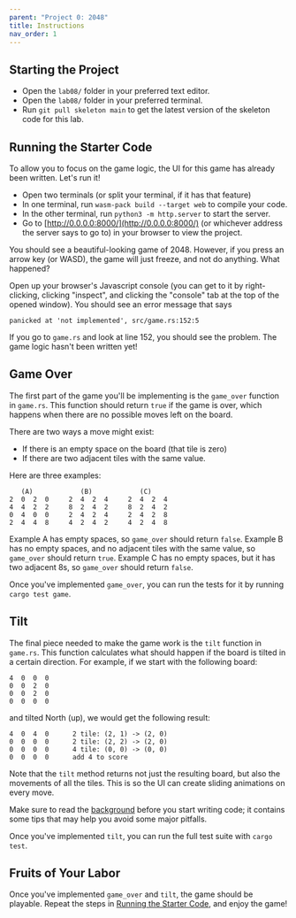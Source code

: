 ```yaml
---
parent: "Project 0: 2048"
title: Instructions
nav_order: 1
---
```


## Starting the Project

 - Open the `lab08/` folder in your preferred text editor.
 - Open the `lab08/` folder in your preferred terminal.
 - Run `git pull skeleton main` to get the latest version of the skeleton code for this lab.

## Running the Starter Code

To allow you to focus on the game logic, the UI for this game has already been written. Let's run it!

 - Open two terminals (or split your terminal, if it has that feature)
 - In one terminal, run `wasm-pack build --target web` to compile your code.
 - In the other terminal, run `python3 -m http.server` to start the server.
 - Go to [http://0.0.0.0:8000/](http://0.0.0.0:8000/) (or whichever address the server says to go to) in your browser to view the project.

You should see a beautiful-looking game of 2048. However, if you press an arrow key (or WASD), the game will just freeze, and not do anything. What happened?

Open up your browser's Javascript console (you can get to it by right-clicking, clicking "inspect", and clicking the "console" tab at the top of the opened window). You should see an error message that says
```
panicked at 'not implemented', src/game.rs:152:5
```
If you go to `game.rs` and look at line 152, you should see the problem. The game logic hasn't been written yet!

## Game Over

The first part of the game you'll be implementing is the `game_over` function in `game.rs`. This function should return `true` if the game is over, which happens when there are no possible moves left on the board.

There are two ways a move might exist:
 - If there is an empty space on the board (that tile is zero)
 - If there are two adjacent tiles with the same value.

Here are three examples:
```
   (A)            (B)            (C)
2  0  2  0     2  4  2  4     2  4  2  4 
4  4  2  2     8  2  4  2     8  2  4  2
0  4  0  0     2  4  2  4     2  4  2  8
2  4  4  8     4  2  4  2     4  2  4  8
```
Example A has empty spaces, so `game_over` should return `false`. Example B has no empty spaces, and no adjacent tiles with the same value, so `game_over` should return `true`. Example C has no empty spaces, but it has two adjacent 8s, so `game_over` should return `false`.

Once you've implemented `game_over`, you can run the tests for it by running `cargo test game`.

## Tilt

The final piece needed to make the game work is the `tilt` function in `game.rs`. This function calculates what should happen if the board is tilted in a certain direction. For example, if we start with the following board:
```
4  0  0  0
0  0  2  0
0  0  2  0
0  0  0  0
```
and tilted North (up), we would get the following result:
```
4  0  4  0      2 tile: (2, 1) -> (2, 0)
0  0  0  0      2 tile: (2, 2) -> (2, 0)
0  0  0  0      4 tile: (0, 0) -> (0, 0)
0  0  0  0      add 4 to score
```
Note that the `tilt` method returns not just the resulting board, but also the movements of all the tiles. This is so the UI can create sliding animations on every move.

Make sure to read the [background](background.md) before you start writing code; it contains some tips that may help you avoid some major pitfalls.

Once you've implemented `tilt`, you can run the full test suite with `cargo test`.

## Fruits of Your Labor

Once you've implemented `game_over` and `tilt`, the game should be playable. Repeat the steps in [Running the Starter Code](#running-the-starter-code), and enjoy the game!